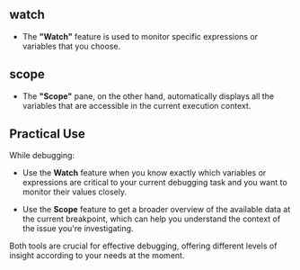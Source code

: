 ## watch

- The **"Watch"** feature is used to monitor specific expressions or variables that you choose.

## scope

- The **"Scope"** pane, on the other hand, automatically displays all the variables that are accessible in the current execution context.

## Practical Use

While debugging:

- Use the **Watch** feature when you know exactly which variables or expressions are critical to your current debugging task and you want to monitor their values closely.

- Use the **Scope** feature to get a broader overview of the available data at the current breakpoint, which can help you understand the context of the issue you're investigating.

Both tools are crucial for effective debugging, offering different levels of insight according to your needs at the moment.
